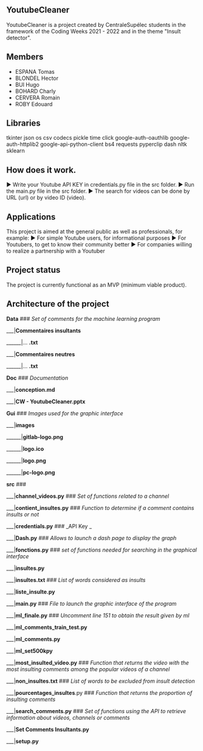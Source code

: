 ## YoutubeCleaner

YoutubeCleaner is a project created by CentraleSupélec students in the framework of the Coding Weeks 2021 - 2022 and in the theme "Insult detector".

## Members

- ESPANA Tomas
- BLONDEL Hector
- BUI Hugo
- BOHARD Charly
- CERVERA Romain
- ROBY Edouard

## Libraries

tkinter
json
os
csv
codecs
pickle
time
click 
google-auth-oauthlib 
google-auth-httplib2 
google-api-python-client
bs4
requests
pyperclip
dash
nltk
sklearn

## How does it work.

► Write your Youtube API KEY in credentials.py file in the src folder.
► Run the main.py file in the src folder.
► The search for videos can be done by URL (url) or by video ID (video). 

## Applications

This project is aimed at the general public as well as professionals, for example:
► For simple Youtube users, for informational purposes
► For Youtubers, to get to know their community better
► For companies willing to realize a partnership with a Youtuber

## Project status
The project is currently functional as an MVP (minimum viable product). 

## Architecture of the project 
**Data** ### _Set of comments for the machine learning program_

___|**Commentaires insultants**

______|... **.txt**

___|**Commentaires neutres**

______|... **.txt**

**Doc** ###  _Documentation_

___|**conception.md**

___|**CW - YoutubeCleaner.pptx**

**Gui** ###        _Images used for the graphic interface_

___|**images**

______|**gitlab-logo.png**

______|**logo.ico**

______|**logo.png**

______|**pc-logo.png**

**src**    ###  

___|**channel_videos.py**       ###  _Set of functions related to a channel_

___|**contient_insultes.py**    ###   _Function to determine if a comment contains insults or not_

___|**credentials.py**  ###   _API Key _

___|**Dash.py**   ###     _Allows to launch a dash page to display the graph_

___|**fonctions.py** ### _set of functions needed for searching in the graphical interface_

___|**insultes.py**

___|**insultes.txt**       ###   _List of words considered as insults_

___|**liste_insulte.py**

___|**main.py**  ###    _File to launch the graphic interface of the program_

___|**ml_finale.py** ###  _Uncomment line 151 to obtain the result given by ml_

___|**ml_comments_train_test.py**

___|**ml_comments.py**

___|**ml_set500kpy**

___|**most_insulted_video.py**   ###     _Function that returns the video with the most insulting comments among the popular videos of a channel_

___|**non_insultes.txt**     ###      _List of words to be excluded from insult detection_

___|**pourcentages_insultes**.py  ### _Function that returns the proportion of insulting comments_

___|**search_comments.py**     ###    _Set of functions using the API to retrieve information about videos, channels or comments_

___|**Set Comments Insultants.py**

___|**setup.py**
